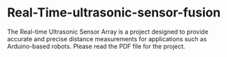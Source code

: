 # Real-Time-ultrasonic-sensor-fusion
The Real-time Ultrasonic Sensor Array is a project designed to provide accurate and precise distance measurements for applications such as Arduino-based robots. 
Please read the PDF file for the project.
